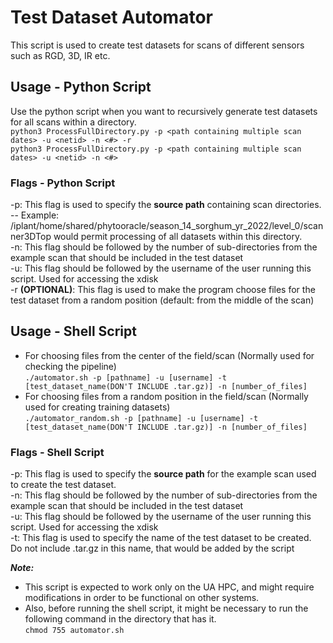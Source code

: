 # Test Dataset Automator
This script is used to create test datasets for scans of different sensors such as RGD, 3D, IR etc.  

## Usage - Python Script
Use the python script when you want to recursively generate test datasets for all scans within a directory.<br/>
```python3 ProcessFullDirectory.py -p <path containing multiple scan dates> -u <netid> -n <#> -r  ``` <br/>
```python3 ProcessFullDirectory.py -p <path containing multiple scan dates> -u <netid> -n <#>```

### Flags - Python Script
-p: This flag is used to specify the **source path** containing scan directories.<br />
-- Example: /iplant/home/shared/phytooracle/season_14_sorghum_yr_2022/level_0/scanner3DTop would permit processing of all datasets within this directory.<br />
-n: This flag should be followed by the number of sub-directories from the example scan that should be included in the test dataset <br />
-u: This flag should be followed by the username of the user running this script. Used for accessing the xdisk  <br />
-r **(OPTIONAL)**: This flag is used to make the program choose files for the test dataset from a random position (default: from the middle of the scan)

## Usage - Shell Script
* For choosing files from the center of the field/scan (Normally used for checking the pipeline) </br>
```./automator.sh -p [pathname] -u [username] -t [test_dataset_name(DON'T INCLUDE .tar.gz)] -n [number_of_files]```
* For choosing files from a random position in the field/scan (Normally used for creating training datasets) </br>
```./automator_random.sh -p [pathname] -u [username] -t [test_dataset_name(DON'T INCLUDE .tar.gz)] -n [number_of_files]```

### Flags - Shell Script
-p: This flag is used to specify the **source path** for the example scan used to create the test dataset.<br />
-n: This flag should be followed by the number of sub-directories from the example scan that should be included in the test dataset <br />
-u: This flag should be followed by the username of the user running this script. Used for accessing the xdisk  <br />
-t: This flag is used to specify the name of the test dataset to be created. Do not include .tar.gz in this name, that would be added by the script <br />

***Note:*** 
* This script is expected to work only on the UA HPC, and might require modifications in order to be functional on other systems.</br>
* Also, before running the shell script, it might be necessary to run the following command in the directory that has it. </br>
``` chmod 755 automator.sh ```
